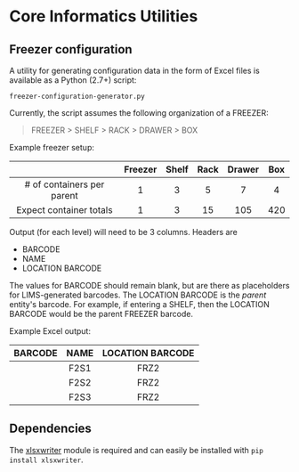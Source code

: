 # Core Informatics Utilities

## Freezer configuration
A utility for generating configuration data in the form of Excel files is available as a Python (2.7+) script:

`freezer-configuration-generator.py`

Currently, the script assumes the following organization of a FREEZER:

> FREEZER > SHELF > RACK > DRAWER > BOX

Example freezer setup:

| | Freezer | Shelf | Rack | Drawer | Box |
| :---: | :---: | :---: | :---: | :---: | :---: |
| # of containers per parent | 1 | 3 | 5 | 7 | 4 |
| Expect container totals | 1 | 3 | 15 |105 | 420 |


Output (for each level) will need to be 3 columns. Headers are
 - BARCODE
 - NAME
 - LOCATION BARCODE

The values for BARCODE should remain blank, but are there as placeholders for LIMS-generated barcodes. The LOCATION BARCODE is the *parent* entity's barcode. For example, if entering a SHELF, then the LOCATION BARCODE would be
the parent FREEZER barcode.

Example Excel output:

| BARCODE | NAME | LOCATION BARCODE |
| --- | :---: | :---: |
|  | F2S1 | FRZ2 |
|  | F2S2 | FRZ2 |
|  | F2S3 | FRZ2 |

## Dependencies
The [xlsxwriter](https://github.com/jmcnamara/XlsxWriter) module is required and can easily be installed with
`pip install xlsxwriter`.
